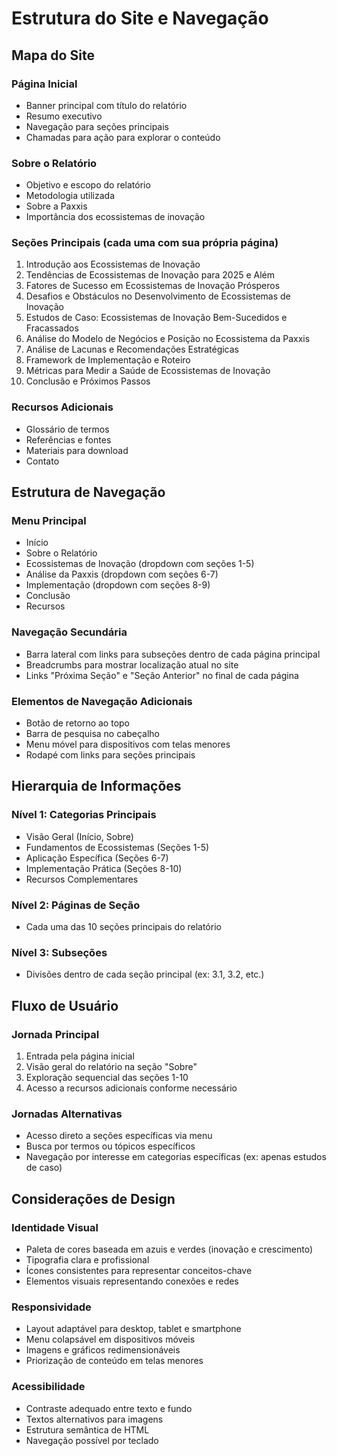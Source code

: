 # Estrutura do Site e Navegação

## Mapa do Site

### Página Inicial
- Banner principal com título do relatório
- Resumo executivo
- Navegação para seções principais
- Chamadas para ação para explorar o conteúdo

### Sobre o Relatório
- Objetivo e escopo do relatório
- Metodologia utilizada
- Sobre a Paxxis
- Importância dos ecossistemas de inovação

### Seções Principais (cada uma com sua própria página)
1. Introdução aos Ecossistemas de Inovação
2. Tendências de Ecossistemas de Inovação para 2025 e Além
3. Fatores de Sucesso em Ecossistemas de Inovação Prósperos
4. Desafios e Obstáculos no Desenvolvimento de Ecossistemas de Inovação
5. Estudos de Caso: Ecossistemas de Inovação Bem-Sucedidos e Fracassados
6. Análise do Modelo de Negócios e Posição no Ecossistema da Paxxis
7. Análise de Lacunas e Recomendações Estratégicas
8. Framework de Implementação e Roteiro
9. Métricas para Medir a Saúde de Ecossistemas de Inovação
10. Conclusão e Próximos Passos

### Recursos Adicionais
- Glossário de termos
- Referências e fontes
- Materiais para download
- Contato

## Estrutura de Navegação

### Menu Principal
- Início
- Sobre o Relatório
- Ecossistemas de Inovação (dropdown com seções 1-5)
- Análise da Paxxis (dropdown com seções 6-7)
- Implementação (dropdown com seções 8-9)
- Conclusão
- Recursos

### Navegação Secundária
- Barra lateral com links para subseções dentro de cada página principal
- Breadcrumbs para mostrar localização atual no site
- Links "Próxima Seção" e "Seção Anterior" no final de cada página

### Elementos de Navegação Adicionais
- Botão de retorno ao topo
- Barra de pesquisa no cabeçalho
- Menu móvel para dispositivos com telas menores
- Rodapé com links para seções principais

## Hierarquia de Informações

### Nível 1: Categorias Principais
- Visão Geral (Início, Sobre)
- Fundamentos de Ecossistemas (Seções 1-5)
- Aplicação Específica (Seções 6-7)
- Implementação Prática (Seções 8-10)
- Recursos Complementares

### Nível 2: Páginas de Seção
- Cada uma das 10 seções principais do relatório

### Nível 3: Subseções
- Divisões dentro de cada seção principal (ex: 3.1, 3.2, etc.)

## Fluxo de Usuário

### Jornada Principal
1. Entrada pela página inicial
2. Visão geral do relatório na seção "Sobre"
3. Exploração sequencial das seções 1-10
4. Acesso a recursos adicionais conforme necessário

### Jornadas Alternativas
- Acesso direto a seções específicas via menu
- Busca por termos ou tópicos específicos
- Navegação por interesse em categorias específicas (ex: apenas estudos de caso)

## Considerações de Design

### Identidade Visual
- Paleta de cores baseada em azuis e verdes (inovação e crescimento)
- Tipografia clara e profissional
- Ícones consistentes para representar conceitos-chave
- Elementos visuais representando conexões e redes

### Responsividade
- Layout adaptável para desktop, tablet e smartphone
- Menu colapsável em dispositivos móveis
- Imagens e gráficos redimensionáveis
- Priorização de conteúdo em telas menores

### Acessibilidade
- Contraste adequado entre texto e fundo
- Textos alternativos para imagens
- Estrutura semântica de HTML
- Navegação possível por teclado
